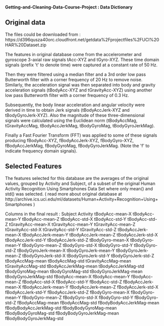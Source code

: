 <b>Getting-and-Cleaning-Data-Course-Project : Data Dictionary </b>

<h2>Original data</h2> The files could be downloaded from :
https://d396qusza40orc.cloudfront.net/getdata%2Fprojectfiles%2FUCI%20HAR%20Dataset.zip 
<p>
The features in original database come from the accelerometer and gyroscope 3-axial raw signals tAcc-XYZ and tGyro-XYZ. These time domain signals (prefix 't' to denote time) were captured at a constant rate of 50 Hz. 
</p><p>
Then they were filtered using a median filter and a 3rd order low pass Butterworth filter with a corner frequency of 20 Hz to remove noise. Similarly, the acceleration signal was then separated into body and gravity acceleration signals (tBodyAcc-XYZ and tGravityAcc-XYZ) using another low pass Butterworth filter with a corner frequency of 0.3 Hz. 
</p><p>
Subsequently, the body linear acceleration and angular velocity were derived in time to obtain Jerk signals (tBodyAccJerk-XYZ and tBodyGyroJerk-XYZ). Also the magnitude of these three-dimensional signals were calculated using the Euclidean norm (tBodyAccMag, tGravityAccMag, tBodyAccJerkMag, tBodyGyroMag, tBodyGyroJerkMag). 
</p><p>
Finally a Fast Fourier Transform (FFT) was applied to some of these signals producing fBodyAcc-XYZ, fBodyAccJerk-XYZ, fBodyGyro-XYZ, fBodyAccJerkMag, fBodyGyroMag, fBodyGyroJerkMag. (Note the 'f' to indicate frequency domain signals). 
</p>
<h2>Selected Features</h2>
The features selected for this database are the averages of the original values, grouped by Activity and Subject, of a subset of the original Human Activity Recognition Using Smartphones Data Set where only mean() and std() was selected. ( read more about original database at http://archive.ics.uci.edu/ml/datasets/Human+Activity+Recognition+Using+Smartphones )

Columns in the final result : 
Subject
Activity
tBodyAcc-mean-X
tBodyAcc-mean-Y
tBodyAcc-mean-Z
tBodyAcc-std-X
tBodyAcc-std-Y
tBodyAcc-std-Z
tGravityAcc-mean-X
tGravityAcc-mean-Y
tGravityAcc-mean-Z
tGravityAcc-std-X
tGravityAcc-std-Y
tGravityAcc-std-Z
tBodyAccJerk-mean-X
tBodyAccJerk-mean-Y
tBodyAccJerk-mean-Z
tBodyAccJerk-std-X
tBodyAccJerk-std-Y
tBodyAccJerk-std-Z
tBodyGyro-mean-X
tBodyGyro-mean-Y
tBodyGyro-mean-Z
tBodyGyro-std-X
tBodyGyro-std-Y
tBodyGyro-std-Z
tBodyGyroJerk-mean-X
tBodyGyroJerk-mean-Y
tBodyGyroJerk-mean-Z
tBodyGyroJerk-std-X
tBodyGyroJerk-std-Y
tBodyGyroJerk-std-Z
tBodyAccMag-mean
tBodyAccMag-std
tGravityAccMag-mean
tGravityAccMag-std
tBodyAccJerkMag-mean
tBodyAccJerkMag-std
tBodyGyroMag-mean
tBodyGyroMag-std
tBodyGyroJerkMag-mean
tBodyGyroJerkMag-std
fBodyAcc-mean-X
fBodyAcc-mean-Y
fBodyAcc-mean-Z
fBodyAcc-std-X
fBodyAcc-std-Y
fBodyAcc-std-Z
fBodyAccJerk-mean-X
fBodyAccJerk-mean-Y
fBodyAccJerk-mean-Z
fBodyAccJerk-std-X
fBodyAccJerk-std-Y
fBodyAccJerk-std-Z
fBodyGyro-mean-X
fBodyGyro-mean-Y
fBodyGyro-mean-Z
fBodyGyro-std-X
fBodyGyro-std-Y
fBodyGyro-std-Z
fBodyAccMag-mean
fBodyAccMag-std
fBodyBodyAccJerkMag-mean
fBodyBodyAccJerkMag-std
fBodyBodyGyroMag-mean
fBodyBodyGyroMag-std
fBodyBodyGyroJerkMag-mean
fBodyBodyGyroJerkMag-std
